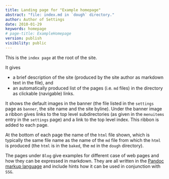 ```yaml
---
title: Landing page for "Example homepage"
abstract: "file: index.md in `dough` directory."
author: Author of Settings
date: 2010-01-29
keywords: homepage
# page-title: ExampleHomepage
version: publish
visibility: public
---
```

This is the `index page` at the root of the site. 

It gives 

- a  brief description of the site (produced by the site author as markdown text in the file), and
- an automatically produced list of the pages (i.e. `md` files) in the directory as clickable (navigable) links. 

It shows the default images in the banner (the file listed in the `settings` page as `banner`, the site name and the site byline). 
Under the banner image a ribbon gives links to the top level subdirectories (as given in the `menuitems` entry  in the `settings` page) and a link to the top level index. This ribbon is added to each page. 

<!-- todo add a return button -->

At the bottom of each page the name of the `html` file shown, which is typically the same file name as the name of the `md` file from which the `html` is produced (the `html` is in the `baked`, the `md` in the `dough` directory).

The pages under `Blog` give examples for different case of web pages and how they can be expressed in markdown. They are all written in the [Pandoc markup language](https://pandoc.org/MANUAL.html#pandocs-markdown) and include hints how it can be used in conjunction with `SSG`. 